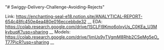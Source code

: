 "# Swiggy-Delivery-Challenge-Avoiding-Rejects" 

Link: https://enchanting-seal-e18.notion.site/ANALYTICAL-REPORT-654c48fc450e4ea480e016eccebbde32 __
EDA: https://colab.research.google.com/drive/1SCLFl9Kmo6olxyUs_C0KEa_U3MkybuqK?usp=sharing __
Models: https://colab.research.google.com/drive/1jmUs9yTVgmM8Rhb2CSeMg5eO_T77PicR?usp=sharing __
